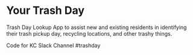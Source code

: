 # Your Trash Day

Trash Day Lookup App to assist new and existing residents in identifying their trash pickup day, recycling locations, and 
other trashy things.

Code for KC Slack Channel     #trashday

